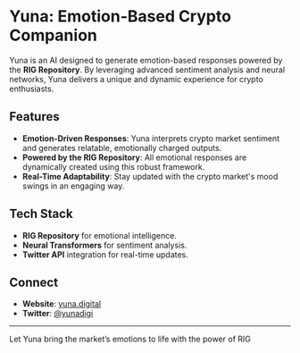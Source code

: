 # Yuna: Emotion-Based Crypto Companion

Yuna is an AI designed to generate emotion-based responses powered by the **RIG Repository**. By leveraging advanced sentiment analysis and neural networks, Yuna delivers a unique and dynamic experience for crypto enthusiasts.

## Features
- **Emotion-Driven Responses**: Yuna interprets crypto market sentiment and generates relatable, emotionally charged outputs.
- **Powered by the RIG Repository**: All emotional responses are dynamically created using this robust framework.
- **Real-Time Adaptability**: Stay updated with the crypto market's mood swings in an engaging way.

## Tech Stack
- **RIG Repository** for emotional intelligence.
- **Neural Transformers** for sentiment analysis.
- **Twitter API** integration for real-time updates.

## Connect
- **Website**: [yuna.digital](https://yuna.digital)
- **Twitter**: [@yunadigi](https://twitter.com/yunadigi)

---

Let Yuna bring the market’s emotions to life with the power of RIG

